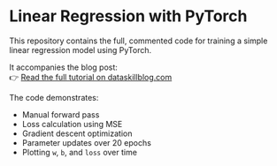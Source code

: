 # Linear Regression with PyTorch

This repository contains the full, commented code for training a simple linear regression model using PyTorch.

It accompanies the blog post:  
👉 [Read the full tutorial on dataskillblog.com](https://dataskillblog.com/linear-regression-with-pytorch)

The code demonstrates:
- Manual forward pass
- Loss calculation using MSE
- Gradient descent optimization
- Parameter updates over 20 epochs
- Plotting `w`, `b`, and `loss` over time

